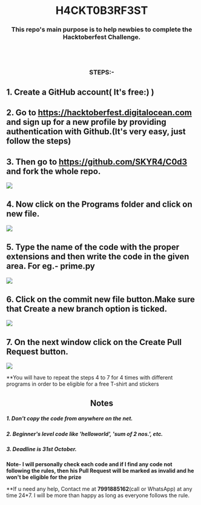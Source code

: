 # <div align="center">H4CKT0B3RF3ST</div>

### <div align="center">This repo's main purpose is to help newbies to complete the Hacktoberfest Challenge.
</div>
<br></br>

### <div align="center">STEPS:-</div>

  ## 1. Create a GitHub account( It's free:) )

  ## 2. Go to https://hacktoberfest.digitalocean.com and sign up for a new profile by providing authentication with Github.(It's   very     easy, just follow the steps)
 
  ## 3. Then go to https://github.com/SKYR4/C0d3 and fork the whole repo.
  ![](https://i.ibb.co/R4p91T9/fork1.jpg)

  ## 4. Now click on the **Programs** folder and click on **new file**.
  ![](https://i.ibb.co/PGymWWZ/1-0-2-Git-create-file.png)

  ## 5. Type the name of the code with the proper extensions and then write the code in the given area. For eg.- prime.py
  ![](https://i.ibb.co/sm8k4FY/Capture.png)

  ## 6. Click on the **commit new file** button.Make sure that **Create a new branch** option is ticked.
  ![](https://i.ibb.co/1RYZWbm/Capture.png)

  ## 7. On the next window click on the **Create Pull Request** button.
  ![](https://i.ibb.co/VCLckB3/Capture.png)

**You will have to repeat the steps 4 to 7 for 4 times with different programs in order to be eligible for a free T-shirt and stickers

## <div align="center">Notes</div>

##### 1. Don't copy the code from anywhere on the net.
##### 2. Beginner's level code like 'helloworld', 'sum of 2 nos.', etc.
##### 3. Deadline is 31st October.

**Note- I will personally check each code and if I find any code not following the rules, then his Pull Request will be marked as invalid and he won't be eligible for the prize**

**If u need any help, Contact me at **7991885162**(call or WhatsApp) at any time 24*7. I will be more than happy as long as everyone follows the rule.
